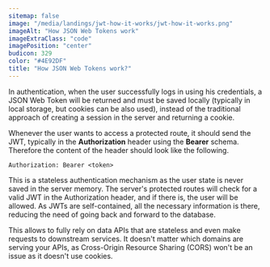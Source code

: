 ```yaml
---
sitemap: false
image: "/media/landings/jwt-how-it-works/jwt-how-it-works.png"
imageAlt: "How JSON Web Tokens work"
imageExtraClass: "code"
imagePosition: "center"
budicon: 329
color: "#4E92DF"
title: "How JSON Web Tokens work?"
---
```


In authentication, when the user successfully logs in using his credentials, a JSON Web Token will be returned and must be saved locally (typically in local storage, but cookies can be also used), instead of the traditional approach of creating a session in the server and returning a cookie.

Whenever the user wants to access a protected route, it should send the JWT, typically in the **Authorization** header using the **Bearer** schema. Therefore the content of the header should look like the following.

`Authorization: Bearer <token>`

This is a stateless authentication mechanism as the user state is never saved in the server memory.
The server's protected routes will check for a valid JWT in the Authorization header, and if there is, the user will be allowed. As JWTs are self-contained, all the necessary information is there, reducing the need of going back and forward to the database.

This allows to fully rely on data APIs that are stateless and even make requests to downstream services. It doesn't matter which domains are serving your APIs, as Cross-Origin Resource Sharing (CORS) won't be an issue as it doesn't use cookies.